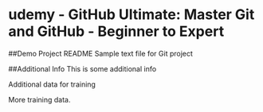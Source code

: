 # udemy - GitHub Ultimate: Master Git and GitHub - Beginner to Expert
##Demo Project README
Sample text file for Git project

##Additional Info
This is some additional info

Additional data for training

More training data.

